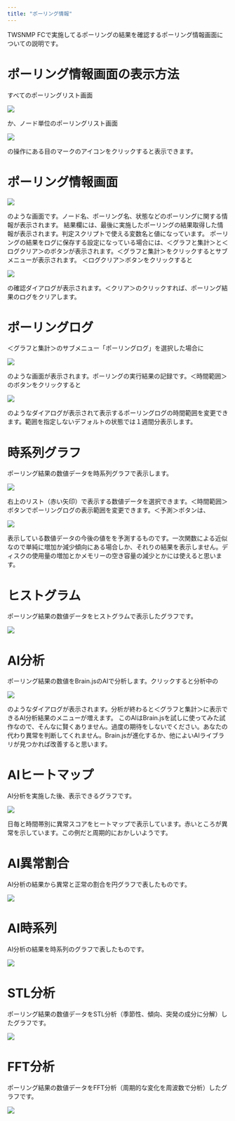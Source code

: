 ```yaml
---
title: "ポーリング情報"
---
```




TWSNMP FCで実施してるポーリングの結果を確認するポーリング情報画面についての説明です。


# ポーリング情報画面の表示方法

すべてのポーリングリスト画面

![](/images/books/twlogaian-manual/picture_pc_436b81876c0302bfd8c7d3972a0555d3.png)

か、ノード単位のポーリングリスト画面

![](/images/books/twlogaian-manual/picture_pc_1343792ea7f2e115c84beecd426d4f0a.png)

の操作にある目のマークのアイコンをクリックすると表示できます。

# ポーリング情報画面

![](/images/books/twlogaian-manual/picture_pc_09e5c4545f7c10a7d50b29d5e3a9bd85.png)

のような画面です。ノード名、ポーリング名、状態などのポーリングに関する情報が表示されます。
結果欄には、最後に実施したポーリングの結果取得した情報が表示されます。判定スクリプトで使える変数名と値になっています。
ポーリングの結果をログに保存する設定になっている場合には、＜グラフと集計＞と＜ログクリア＞のボタンが表示されます。＜グラフと集計＞をクリックするとサブメニューが表示されます。
＜ログクリア＞ボタンをクリックすると

![](/images/books/twlogaian-manual/picture_pc_806130ec6f8f65b46d0f53e4694155b6.png)

の確認ダイアログが表示されます。＜クリア＞のクリックすれば、ポーリング結果のログをクリアします。

# ポーリングログ

＜グラフと集計＞のサブメニュー「ポーリングログ」を選択した場合に

![](/images/books/twlogaian-manual/picture_pc_5cc28e45a870fa5493c176a515667612.png)

のような画面が表示されます。ポーリングの実行結果の記録です。＜時間範囲＞のボタンをクリックすると

![](/images/books/twlogaian-manual/picture_pc_c29fb17f402f5613483704d088b7eda2.png)

のようなダイアログが表示されて表示するポーリングログの時間範囲を変更できます。範囲を指定しないデフォルトの状態では１週間分表示します。

# 時系列グラフ
ポーリング結果の数値データを時系列グラフで表示します。

![](/images/books/twlogaian-manual/picture_pc_4709a1c2318577bd141a656f9ac05a73.png)

右上のリスト（赤い矢印）で表示する数値データを選択できます。＜時間範囲＞ボタンでポーリングログの表示範囲を変更できます。＜予測＞ボタンは、

![](/images/books/twlogaian-manual/picture_pc_47ab696689ec81b534cd2fd01dfb47ce.png)

表示している数値データの今後の値をを予測するものです。一次関数による近似なので単純に増加か減少傾向にある場合しか、それりの結果を表示しません。ディスクの使用量の増加とかメモリーの空き容量の減少とかには使えると思います。

# ヒストグラム
ポーリング結果の数値データをヒストグラムで表示したグラフです。

![](/images/books/twlogaian-manual/picture_pc_0d9397c0fb63d7a8be840b19aa9113d4.png)

# AI分析
ポーリング結果の数値をBrain.jsのAIで分析します。クリックすると分析中の

![](/images/books/twlogaian-manual/picture_pc_6c3434f7129aeeec0dcc502082ef479b.png)

のようなダイアログが表示されます。分析が終わると＜グラフと集計＞に表示できるAI分析結果のメニューが増えます。
このAIはBrain.jsを試しに使ってみた試作なので、そんなに賢くありません。過度の期待をしないでください。あなたの代わり異常を判断してくれません。Brain.jsが進化するか、他によいAIライブラリが見つかれば改善すると思います。

# AIヒートマップ
AI分析を実施した後、表示できるグラフです。

![](/images/books/twlogaian-manual/picture_pc_f521b8d3ec1681c367112f834d75c1ba.png)

日毎と時間帯別に異常スコアをヒートマップで表示しています。赤いところが異常を示しています。この例だと周期的におかしいようです。

# AI異常割合
AI分析の結果から異常と正常の割合を円グラフで表したものです。

![](/images/books/twlogaian-manual/picture_pc_bc539f135e775990c5518c54365845c0.png)

# AI時系列
AI分析の結果を時系列のグラフで表したものです。

![](/images/books/twlogaian-manual/picture_pc_7672a3c5850fccd57e020921159c11db.png)

# STL分析
ポーリング結果の数値データをSTL分析（季節性、傾向、突発の成分に分解）したグラフです。

![](/images/books/twlogaian-manual/picture_pc_dc637b3d35350f67e5956ff649219e3f.png)

# FFT分析
ポーリング結果の数値データをFFT分析（周期的な変化を周波数で分析）したグラフです。

![](/images/books/twlogaian-manual/picture_pc_86eb9595b093369c724b259470a9121c.png)

